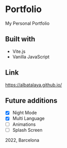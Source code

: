 # Portfolio

My Personal Portfolio

## Built with

- Vite.js
- Vanilla JavaScript

## Link

https://albatalaya.github.io/

## Future additions

- [x] Night Mode
- [x] Multi Language
- [ ] Animations
- [ ] Splash Screen

2022, Barcelona
